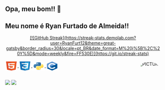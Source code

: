 ## Opa, meu bom!! 👋
## Meu nome é Ryan Furtado de Almeida!!
<div align="center">
  <a href="https://github.com/RyanFurt12">
  [![GitHub Streak](https://streak-stats.demolab.com?user=RyanFurt12&theme=great-gatsby&border_radius=30&locale=pt_BR&date_format=M%20j%5B%2C%20Y%5D&mode=weekly&fire=FF530E)](https://git.io/streak-stats)
</div>
<div style="display: inline_block"><br>
  <img align="center" alt="HTML" height="30" width="40" src="https://raw.githubusercontent.com/devicons/devicon/master/icons/html5/html5-original.svg">
  <img align="center" alt="CSS" height="30" width="40" src="https://raw.githubusercontent.com/devicons/devicon/master/icons/css3/css3-original.svg">
  <img align="center" alt="Python" height="30" width="40" src="https://raw.githubusercontent.com/devicons/devicon/master/icons/python/python-original.svg">
  <img align="center" alt="C++" height="30" width="40" src="https://raw.githubusercontent.com/devicons/devicon/master/icons/c/c-original.svg">
  <img align="right" alt="PICTURE" height="150" style="border-radius:50px;" src="https://media.licdn.com/dms/image/C4D03AQEVboTi4K6S-A/profile-displayphoto-shrink_800_800/0/1663849546004?e=1678924800&v=beta&t=qQvG2Knyj8pEPjYmNwBqPvuPjddJCsi4alKGDKyaVpA">
</div>
  
  ##
 
<div> 
  <a href="https://www.instagram.com/ryanfurt_12/" target="_blank"><img src="https://img.shields.io/badge/-Instagram-%23E4405F?style=for-the-badge&logo=instagram&logoColor=white" target="_blank"></a>
  <a href="https://www.linkedin.com/in/ryanfurtadoa/" target="_blank"><img src="https://img.shields.io/badge/-LinkedIn-%230077B5?style=for-the-badge&logo=linkedin&logoColor=white" target="_blank"></a> 
</div>

<!--
**RyanFurt12/RyanFurt12** is a ✨ _special_ ✨ repository because its `README.md` (this file) appears on your GitHub profile.

Here are some ideas to get you started:

- 🔭 I’m currently working on ...
- 🌱 I’m currently learning ...
- 👯 I’m looking to collaborate on ...
- 🤔 I’m looking for help with ...
- 💬 Ask me about ...
- 📫 How to reach me: ...
- 😄 Pronouns: ...
- ⚡ Fun fact: ...
-->
